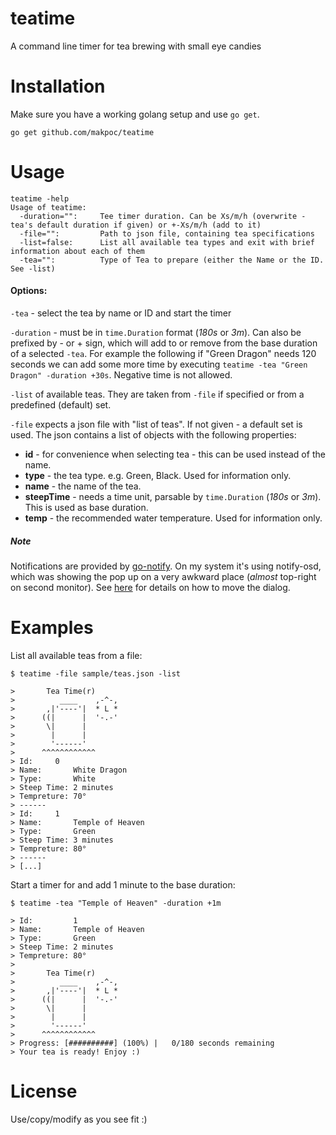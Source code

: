 teatime
=======

A command line timer for tea brewing with small eye candies

Installation 
============
Make sure you have a working golang setup and use `go get`.

```
go get github.com/makpoc/teatime
```

Usage
=====
```
teatime -help
Usage of teatime:
  -duration="":     Tee timer duration. Can be Xs/m/h (overwrite -tea's default duration if given) or +-Xs/m/h (add to it)
  -file="":         Path to json file, containing tea specifications
  -list=false:      List all available tea types and exit with brief information about each of them
  -tea="":          Type of Tea to prepare (either the Name or the ID. See -list)
```
#### Options:
`-tea` - select the tea by name or ID and start the timer

`-duration` - must be in `time.Duration` format (*180s* or *3m*). Can also be prefixed by - or + sign, which will add to or remove from the base duration of a selected `-tea`. For example the following if "Green Dragon" needs 120 seconds we can add some more time by executing `teatime -tea "Green Dragon" -duration +30s`. Negative time is not allowed.

`-list` of available teas. They are taken from `-file` if specified or from a predefined (default) set.

`-file` expects a json file with "list of teas". If not given - a default set is used. The json contains a list of objects with the following properties:

* **id** - for convenience when selecting tea - this can be used instead of the name.
* **type** - the tea type. e.g. Green, Black. Used for information only.
* **name** - the name of the tea.
* **steepTime** - needs a time unit, parsable by `time.Duration` (*180s* or *3m*). This is used as base duration.
* **temp** - the recommended water temperature. Used for information only.

##### Note
Notifications are provided by [go-notify](https://github.com/mqu/go-notify "go-notify"). On my system it's using notify-osd, which was showing the pop up on a very awkward place (*almost* top-right on second monitor). See [here](http://askubuntu.com/questions/128474/how-to-customize-on-screen-notifications "Ask Ubuntu") for details on how to move the dialog.

Examples
=======
List all available teas from a file:

```
$ teatime -file sample/teas.json -list

>       Tea Time(r)
>          ____    ,-^-,
>       ,|'----'|  * L *
>      ((|      |  '-.-'
>       \|      |
>        |      |
>        '------'
>      ^^^^^^^^^^^^
> Id:     0
> Name:       White Dragon
> Type:       White
> Steep Time: 2 minutes
> Tempreture: 70°
> ------
> Id:     1
> Name:       Temple of Heaven
> Type:       Green
> Steep Time: 3 minutes
> Tempreture: 80°
> ------
> [...]
```
Start a timer for and add 1 minute to the base duration:
```
$ teatime -tea "Temple of Heaven" -duration +1m

> Id:         1
> Name:       Temple of Heaven
> Type:       Green
> Steep Time: 2 minutes
> Tempreture: 80°
> 
>       Tea Time(r)
>          ____    ,-^-,
>       ,|'----'|  * L *
>      ((|      |  '-.-'
>       \|      |
>        |      |
>        '------'
>      ^^^^^^^^^^^^
> Progress: [##########] (100%) |   0/180 seconds remaining
> Your tea is ready! Enjoy :)
```

License
=======
Use/copy/modify as you see fit :)
